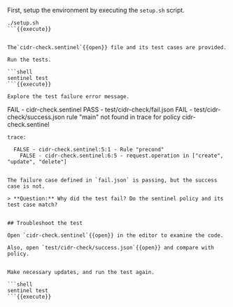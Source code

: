 First, setup the environment by executing the `setup.sh` script.

```
./setup.sh
```{{execute}}


The`cidr-check.sentinel`{{open}} file and its test cases are provided.

Run the tests.

```shell
sentinel test
```{{execute}}

Explore the test failure error message.

```
FAIL - cidr-check.sentinel
  PASS - test/cidr-check/fail.json
  FAIL - test/cidr-check/success.json
    rule "main" not found in trace for policy cidr-check.sentinel

    trace:

      FALSE - cidr-check.sentinel:5:1 - Rule "precond"
        FALSE - cidr-check.sentinel:6:5 - request.operation in ["create", "update", "delete"]
```

The failure case defined in `fail.json` is passing, but the success case is not.

> **Question:** Why did the test fail? Do the sentinel policy and its test case match?


## Troubleshoot the test

Open `cidr-check.sentinel`{{open}} in the editor to examine the code.

Also, open `test/cidr-check/success.json`{{open}} and compare with policy.


Make necessary updates, and run the test again.

```shell
sentinel test
```{{execute}}
